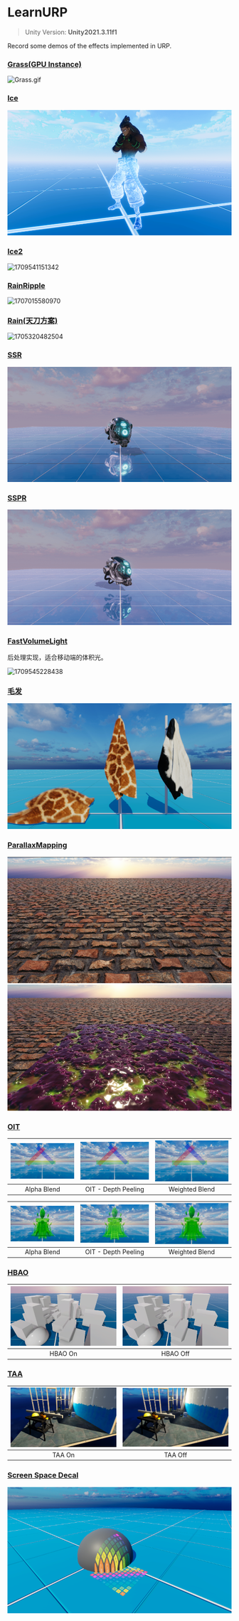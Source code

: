 # LearnURP

> Unity Version: **Unity2021.3.11f1**

Record some demos of the effects implemented in URP.

### [Grass(GPU Instance)](https://github.com/csdjk/LearnURP/tree/main/Assets/Scenes/GpuInstance/Grass)

![Grass.gif](https://s2.loli.net/2023/04/09/v7dtlaN1UqS9VuB.gif)

### [Ice](https://github.com/csdjk/LearnURP/tree/main/Assets/Scenes/Ice/)

![1714563522922](image/README/1714563522922.png)

### [Ice2](https://github.com/csdjk/LearnURP/tree/main/Assets/Scenes/Ice/)

![1709541151342](image/README/1709541151342.gif)

### [RainRipple](https://github.com/csdjk/LearnURP/tree/main/Assets/Scenes/RainRipple/)

![1707015580970](image/README/1707015580970.gif)

### [Rain(天刀方案)](https://github.com/csdjk/LearnURP/tree/main/Assets/Scenes/Rain/)

![1705320482504](image/README/Rain.gif)

### [SSR](https://github.com/csdjk/LearnURP/tree/main/Assets/Scenes/SSR/)

![1705320482504](image/README/SSR.gif)

### [SSPR](https://github.com/csdjk/LearnURP/tree/main/Assets/Scenes/SSPR/)

![1705320482504](image/README/SSPR.gif)

### [FastVolumeLight](https://github.com/csdjk/LearnURP/tree/main/Assets/Scenes/VolumeLight/)

后处理实现，适合移动端的体积光。

![1709545228438](image/README/1709545228438.gif)

### [毛发](https://github.com/csdjk/LearnURP/tree/main/Assets/Scenes/Fur/)

![1709690809134](image/README/1709690809134.png)

### [ParallaxMapping](https://github.com/csdjk/LearnURP/tree/main/Assets/Scenes/ParallaxMapping/)

![1709881395783](image/README/1709881395783.png)![1709882630528](image/README/1709882630528.png)

### [OIT](https://github.com/csdjk/LearnURP/tree/main/Assets/Scenes/OIT/)

| ![1714287835072](image/README/1714287835072.png) | ![1714287995881](image/README/1714287995881.png) | ![1714288026699](image/README/1714288026699.png) |
| :--------------------------------------------: | :--------------------------------------------: | :--------------------------------------------: |
|                  Alpha Blend                  |              OIT - Depth Peeling              |                 Weighted Blend                 |

| ![1714286971031](image/README/1714286971031.png) | ![1714286955263](image/README/1714286955263.png) | ![1714286925897](image/README/1714286925897.png) |
| :--------------------------------------------: | :--------------------------------------------: | :--------------------------------------------: |
|                  Alpha Blend                  |              OIT - Depth Peeling              |                 Weighted Blend                 |

### [HBAO](https://github.com/csdjk/LearnURP/tree/main/Assets/Scenes/HBAO/)

| ![1714034200278](image/README/1714034200278.png) | ![1714034251408](image/README/1714034251408.png) |
| :--------------------------------------------: | :--------------------------------------------: |
|                    HBAO On                    |                    HBAO Off                    |

### [TAA](https://github.com/csdjk/LearnURP/tree/main/Assets/Scenes/TAA/)

| ![1714554607134](image/README/1714554607134.png) | ![1714554660266](image/README/1714554660266.png) |
| :--------------------------------------------: | :--------------------------------------------: |
|                     TAA On                     |                    TAA Off                    |


### [Screen Space Decal](https://github.com/csdjk/LearnURP/tree/main/Assets/Scenes/Decal/)

![1715242151829](image/README/1715242151829.png)


